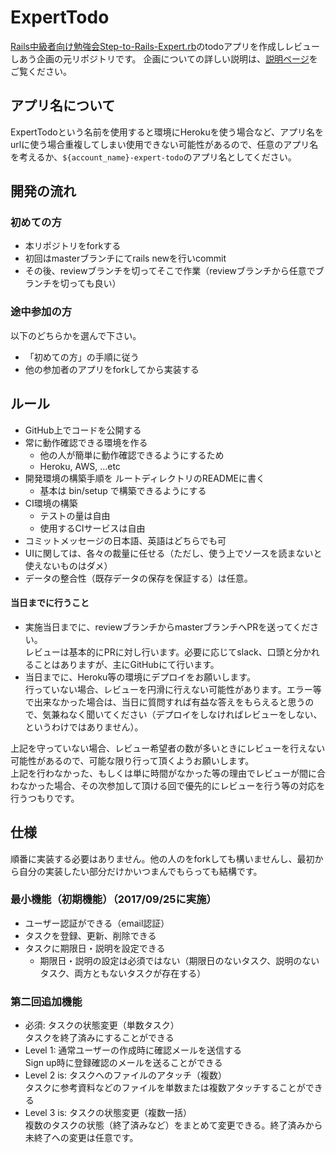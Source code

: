 # ExpertTodo
[Rails中級者向け勉強会Step-to-Rails-Expert.rb](https://step-to-rails-expert-rb.connpass.com/)のtodoアプリを作成しレビューしあう企画の元リポジトリです。
企画についての詳しい説明は、[説明ページ](http://biibiebisuke.hatenablog.com/entry/2017/08/08/173906)をご覧ください。

## アプリ名について
ExpertTodoという名前を使用すると環境にHerokuを使う場合など、アプリ名をurlに使う場合重複してしまい使用できない可能性があるので、任意のアプリ名を考えるか、`${account_name}-expert-todo`のアプリ名としてください。

## 開発の流れ
### 初めての方
- 本リポジトリをforkする
- 初回はmasterブランチにてrails newを行いcommit
- その後、reviewブランチを切ってそこで作業（reviewブランチから任意でブランチを切っても良い）

### 途中参加の方
以下のどちらかを選んで下さい。
- 「初めての方」の手順に従う
- 他の参加者のアプリをforkしてから実装する

## ルール
- GitHub上でコードを公開する
- 常に動作確認できる環境を作る
  - 他の人が簡単に動作確認できるようにするため
  - Heroku, AWS, ...etc
- 開発環境の構築手順を ルートディレクトリのREADMEに書く
  - 基本は bin/setup で構築できるようにする
- CI環境の構築
  - テストの量は自由
  - 使用するCIサービスは自由
- コミットメッセージの日本語、英語はどちらでも可
- UIに関しては、各々の裁量に任せる（ただし、使う上でソースを読まないと使えないものはダメ）
- データの整合性（既存データの保存を保証する）は任意。

#### 当日までに行うこと
- 実施当日までに、reviewブランチからmasterブランチへPRを送ってください。  
レビューは基本的にPRに対し行います。必要に応じてslack、口頭と分かれることはありますが、主にGitHubにて行います。
- 当日までに、Heroku等の環境にデプロイをお願いします。  
行っていない場合、レビューを円滑に行えない可能性があります。エラー等で出来なかった場合は、当日に質問すれば有益な答えをもらえると思うので、気兼ねなく聞いてください（デプロイをしなければレビューをしない、というわけではありません）。

上記を守っていない場合、レビュー希望者の数が多いときにレビューを行えない可能性があるので、可能な限り行って頂くようお願いします。  
上記を行わなかった、もしくは単に時間がなかった等の理由でレビューが間に合わなかった場合、その次参加して頂ける回で優先的にレビューを行う等の対応を行うつもりです。

## 仕様
順番に実装する必要はありません。他の人のをforkしても構いませんし、最初から自分の実装したい部分だけかいつまんでもらっても結構です。
### 最小機能（初期機能）（2017/09/25に実施）
- ユーザー認証ができる（email認証）
- タスクを登録、更新、削除できる
- タスクに期限日・説明を設定できる
    - 期限日・説明の設定は必須ではない（期限日のないタスク、説明のないタスク、両方ともないタスクが存在する）

### 第二回追加機能
- 必須: タスクの状態変更（単数タスク）  
タスクを終了済みにすることができる
- Level 1: 通常ユーザーの作成時に確認メールを送信する  
Sign up時に登録確認のメールを送ることができる
- Level 2 is: タスクへのファイルのアタッチ（複数）  
タスクに参考資料などのファイルを単数または複数アタッチすることができる
- Level 3 is: タスクの状態変更（複数一括）  
複数のタスクの状態（終了済みなど）をまとめて変更できる。終了済みから未終了への変更は任意です。
